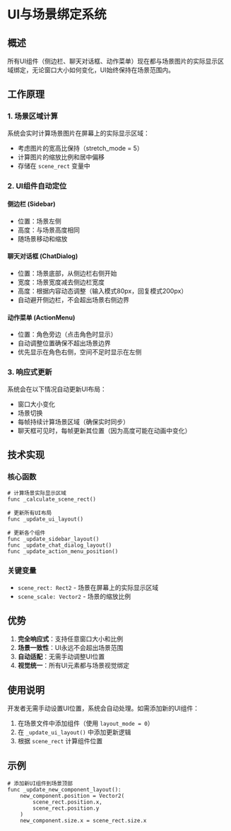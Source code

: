 # UI与场景绑定系统

## 概述

所有UI组件（侧边栏、聊天对话框、动作菜单）现在都与场景图片的实际显示区域绑定，无论窗口大小如何变化，UI始终保持在场景范围内。

## 工作原理

### 1. 场景区域计算

系统会实时计算场景图片在屏幕上的实际显示区域：
- 考虑图片的宽高比保持（stretch_mode = 5）
- 计算图片的缩放比例和居中偏移
- 存储在 `scene_rect` 变量中

### 2. UI组件自动定位

#### 侧边栏 (Sidebar)
- 位置：场景左侧
- 高度：与场景高度相同
- 随场景移动和缩放

#### 聊天对话框 (ChatDialog)
- 位置：场景底部，从侧边栏右侧开始
- 宽度：场景宽度减去侧边栏宽度
- 高度：根据内容动态调整（输入模式80px，回复模式200px）
- 自动避开侧边栏，不会超出场景右侧边界

#### 动作菜单 (ActionMenu)
- 位置：角色旁边（点击角色时显示）
- 自动调整位置确保不超出场景边界
- 优先显示在角色右侧，空间不足时显示在左侧

### 3. 响应式更新

系统会在以下情况自动更新UI布局：
- 窗口大小变化
- 场景切换
- 每帧持续计算场景区域（确保实时同步）
- 聊天框可见时，每帧更新其位置（因为高度可能在动画中变化）

## 技术实现

### 核心函数

```gdscript
# 计算场景实际显示区域
func _calculate_scene_rect()

# 更新所有UI布局
func _update_ui_layout()

# 更新各个组件
func _update_sidebar_layout()
func _update_chat_dialog_layout()
func _update_action_menu_position()
```

### 关键变量

- `scene_rect: Rect2` - 场景在屏幕上的实际显示区域
- `scene_scale: Vector2` - 场景的缩放比例

## 优势

1. **完全响应式**：支持任意窗口大小和比例
2. **场景一致性**：UI永远不会超出场景范围
3. **自动适配**：无需手动调整UI位置
4. **视觉统一**：所有UI元素都与场景视觉绑定

## 使用说明

开发者无需手动设置UI位置，系统会自动处理。如需添加新的UI组件：

1. 在场景文件中添加组件（使用 `layout_mode = 0`）
2. 在 `_update_ui_layout()` 中添加更新逻辑
3. 根据 `scene_rect` 计算组件位置

## 示例

```gdscript
# 添加新UI组件到场景顶部
func _update_new_component_layout():
    new_component.position = Vector2(
        scene_rect.position.x,
        scene_rect.position.y
    )
    new_component.size.x = scene_rect.size.x
```
